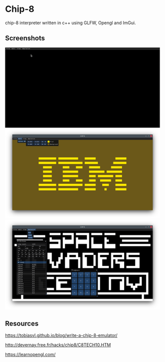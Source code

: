 # Chip-8
chip-8 interpreter written in c++ using GLFW, Opengl and ImGui.

## Screenshots
![](screenshots/3.gif)
![ibm logo](screenshots/1.png)
![space invaders](screenshots/2.png)

## Resources
https://tobiasvl.github.io/blog/write-a-chip-8-emulator/

http://devernay.free.fr/hacks/chip8/C8TECH10.HTM

https://learnopengl.com/
